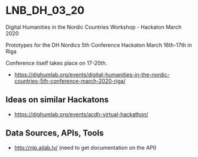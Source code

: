 # LNB_DH_03_20
Digital Humanities in the Nordic Countries Workshop - Hackaton March 2020

Prototypes for the DH Nordics 5th Conference Hackaton March 16th-17th in Riga

Conference itself takes place on 17-20th.

* https://dighumlab.org/events/digital-humanities-in-the-nordic-countries-5th-conference-march-2020-riga/



## Ideas on similar Hackatons
* https://dighumlab.org/events/acdh-virtual-hackathon/

## Data Sources, APIs, Tools

* http://nlp.ailab.lv/ (need to get documentation on the API)

